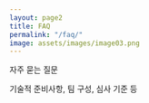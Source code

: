 ```yaml
---
layout: page2
title: FAQ
permalink: "/faq/"
image: assets/images/image03.png
---
```


자주 묻는 질문

기술적 준비사항, 팀 구성, 심사 기준 등
